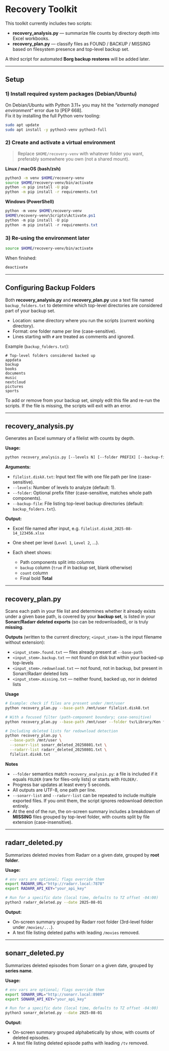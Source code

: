 # Recovery Toolkit

This toolkit currently includes two scripts:

- **recovery_analysis.py** — summarize file counts by directory depth into Excel workbooks.
- **recovery_plan.py** — classify files as FOUND / BACKUP / MISSING based on filesystem presence and top-level backup set.

A third script for automated **Borg backup restores** will be added later.

---

## Setup

### 1) Install required system packages (Debian/Ubuntu)

On Debian/Ubuntu with Python 3.11+ you may hit the *“externally managed environment”* error due to [PEP 668].  
Fix it by installing the full Python venv tooling:

```bash
sudo apt update
sudo apt install -y python3-venv python3-full
```

### 2) Create and activate a **virtual environment**

> Replace `$HOME/recovery-venv` with whatever folder you want, preferably somewhere you own (not a shared mount).

**Linux / macOS (bash/zsh)**
```bash
python3 -m venv $HOME/recovery-venv
source $HOME/recovery-venv/bin/activate
python -m pip install -U pip
python -m pip install -r requirements.txt
```

**Windows (PowerShell)**
```powershell
python -m venv $HOME\recovery-venv
$HOME\recovery-venv\Scripts\Activate.ps1
python -m pip install -U pip
python -m pip install -r requirements.txt
```

### 3) Re-using the environment later

```bash
source $HOME/recovery-venv/bin/activate
```
When finished:
```bash
deactivate
```

---

## Configuring Backup Folders

Both **recovery_analysis.py** and **recovery_plan.py** use a text file named `backup_folders.txt`
to determine which top-level directories are considered part of your backup set.

- Location: same directory where you run the scripts (current working directory).
- Format: one folder name per line (case-sensitive).
- Lines starting with `#` are treated as comments and ignored.

Example (`backup_folders.txt`):

```
# Top-level folders considered backed up
appdata
backup
books
documents
music
nextcloud
pictures
sports
```

To add or remove from your backup set, simply edit this file and re-run the scripts.
If the file is missing, the scripts will exit with an error.

---

## recovery\_analysis.py

Generates an Excel summary of a filelist with counts by depth.

**Usage:**

```bash
python recovery_analysis.py [--levels N] [--folder PREFIX] [--backup-file FILE] filelist.diskX.txt
```

**Arguments:**

* `filelist.diskX.txt`: Input text file with one file path per line (case-sensitive).
* `--levels`: Number of levels to analyze (default: 1).
* `--folder`: Optional prefix filter (case-sensitive, matches whole path components).
* `--backup-file`: File listing top-level backup directories (default: `backup_folders.txt`).

**Output:**

* Excel file named after input, e.g. `filelist.disk8_2025-08-14_123456.xlsx`
* One sheet per level (`Level 1`, `Level 2`, …).
* Each sheet shows:

  * Path components split into columns
  * `backup` column (`true` if in backup set, blank otherwise)
  * `count` column
  * Final bold **Total**

---
## recovery_plan.py

Scans each path in your file list and determines whether it already exists under a given base path, is covered by your **backup set**, is listed in your **Sonarr/Radarr deleted exports** (so can be redownloaded), or is truly **missing**.

**Outputs** (written to the current directory; `<input_stem>` is the input filename without extension):

- `<input_stem>.found.txt`       — files already present at `--base-path`
- `<input_stem>.backup.txt`      — not found on disk but within your backed-up top-levels
- `<input_stem>.redownload.txt`  — not found, not in backup, but present in Sonarr/Radarr deleted lists
- `<input_stem>.missing.txt`     — neither found, backed up, nor in deleted lists

**Usage**

```bash
# Example: check if files are present under /mnt/user
python recovery_plan.py --base-path /mnt/user filelist.disk8.txt

# With a focused filter (path-component boundary; case-sensitive)
python recovery_plan.py --base-path /mnt/user --folder tv/Library/Ken filelist.disk8.txt

# Including deleted lists for redownload detection
python recovery_plan.py \
  --base-path /mnt/user \
  --sonarr-list sonarr_deleted_20250801.txt \
  --radarr-list radarr_deleted_20250801.txt \
  filelist.disk8.txt
```

**Notes**

- `--folder` semantics match `recovery_analysis.py`: a file is included if it equals `FOLDER` (rare for files-only lists) or starts with `FOLDER/`.
- Progress bar updates at least every 5 seconds.
- All outputs are UTF-8, one path per line.
- `--sonarr-list` and `--radarr-list` can be repeated to include multiple exported files. If you omit them, the script ignores redownload detection entirely.
- At the end of the run, the on-screen summary includes a breakdown of **MISSING** files grouped by top-level folder, with counts split by file extension (case-insensitive).

---
## radarr_deleted.py

Summarizes deleted movies from Radarr on a given date, grouped by **root folder**.

**Usage:**

```bash
# env vars are optional; flags override them
export RADARR_URL="http://radarr.local:7878"
export RADARR_API_KEY="your_api_key"

# Run for a specific date (local time, defaults to TZ offset -04:00)
python3 radarr_deleted.py --date 2025-08-01
```

**Output:**

- On-screen summary grouped by Radarr root folder (3rd-level folder under `/movies/...`).
- A text file listing deleted paths with leading `/movies` removed.

---

## sonarr_deleted.py

Summarizes deleted episodes from Sonarr on a given date, grouped by **series name**.

**Usage:**

```bash
# env vars are optional; flags override them
export SONARR_URL="http://sonarr.local:8989"
export SONARR_API_KEY="your_api_key"

# Run for a specific date (local time, defaults to TZ offset -04:00)
python3 sonarr_deleted.py --date 2025-08-01
```

**Output:**

- On-screen summary grouped alphabetically by show, with counts of deleted episodes.
- A text file listing deleted episode paths with leading `/tv` removed.